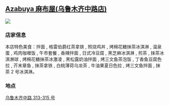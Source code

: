 ## [Azabuya 麻布屋(乌鲁木齐中路店)](https://www.dianping.com/shop/k4GvBimHyYcq5twZ)

![](http://localhost:3000/food_id_010.jpg)

### 店家信息

本店特色美食：拌面 , 格雷伯爵红茶拿铁 , 照烧鸡丼 , 烤棉花糖抹茶冰淇淋 , 温泉蛋 , 鸡肉咖喱饭 , 午市套餐 , 香辣拌面 , 日式冷豆腐 , 黑芝麻冰淇淋 , 煎茶 , 抹茶冰淇淋球 , 烤棉花糖抹茶冰激凌 , 黑松露奶油拌面 , 烤三文鱼茶泡饭 , 丁香鱼豆腐色拉 , 芥末章鱼 , 抹茶拿铁 , 白桃薄荷乌龙茶 , 牛油果夏日色拉 , 烤三文鱼拌面 , 抹茶 2 号冰淇淋。

### 地点

[乌鲁木齐中路 313-315 号](https://map.baidu.com/search/azabuya%E9%BA%BB%E5%B8%83%E5%B1%8B(%E4%B9%8C%E9%B2%81%E6%9C%A8%E9%BD%90%E4%B8%AD%E8%B7%AF%E5%BA%97)/@13520214.215,3638716.42,19z?querytype=s&da_src=shareurl&wd=Azabuya%E9%BA%BB%E5%B8%83%E5%B1%8B(%E4%B9%8C%E9%B2%81%E6%9C%A8%E9%BD%90%E4%B8%AD%E8%B7%AF%E5%BA%97)&c=289&src=0&wd2=%E4%B8%8A%E6%B5%B7%E5%B8%82%E5%BE%90%E6%B1%87%E5%8C%BA&pn=0&sug=1&l=19&b=(13523103.255,3639449.45;13523834.755,3639831.45)&from=webmap&biz_forward=%7B%22scaler%22:2,%22styles%22:%22pl%22%7D&sug_forward=5d49ad50276f81b800ec0110&device_ratio=2)